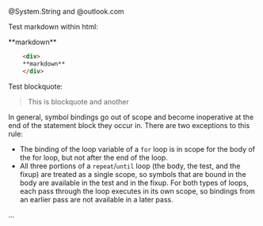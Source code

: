 ﻿@System.String and @outlook.com

Test markdown within html:

<div>
**markdown**

</div>

```html
	<div>
	**markdown**
	</div>
```

Test blockquote:
>
> This is blockquote
> and another


In general, symbol bindings go out of scope and become inoperative 
at the end of the statement block they occur in. 
There are two exceptions to this rule: 
 - The binding of the loop variable of a `for` loop is in scope for 
    the body of the for loop, but not after the end of the loop. 
 - All three portions of a `repeat`/`until` loop (the body, the test, 
    and the fixup) are treated as a single scope, so symbols that are 
    bound in the body are available in the test and in the fixup. 
For both types of loops, each pass through the loop executes in its own scope, 
so bindings from an earlier pass are not available in a later pass.


...